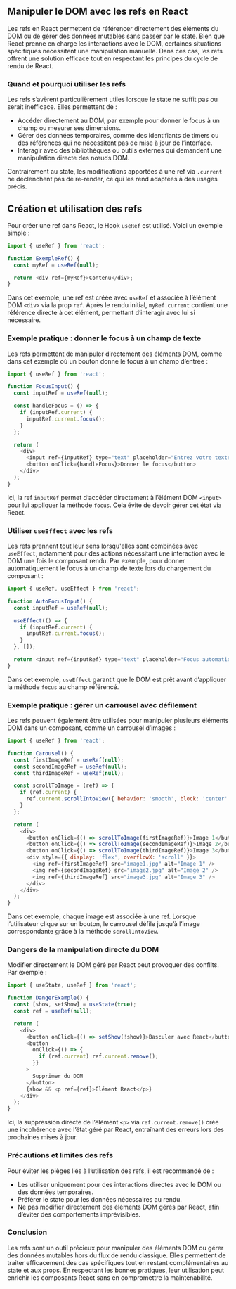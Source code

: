## Manipuler le DOM avec les refs en React

Les refs en React permettent de référencer directement des éléments du DOM ou de gérer des données mutables sans passer par le state. Bien que React prenne en charge les interactions avec le DOM, certaines situations spécifiques nécessitent une manipulation manuelle. Dans ces cas, les refs offrent une solution efficace tout en respectant les principes du cycle de rendu de React.

### Quand et pourquoi utiliser les refs

Les refs s’avèrent particulièrement utiles lorsque le state ne suffit pas ou serait inefficace. Elles permettent de :
- Accéder directement au DOM, par exemple pour donner le focus à un champ ou mesurer ses dimensions.
- Gérer des données temporaires, comme des identifiants de timers ou des références qui ne nécessitent pas de mise à jour de l’interface.
- Interagir avec des bibliothèques ou outils externes qui demandent une manipulation directe des nœuds DOM.

Contrairement au state, les modifications apportées à une ref via `.current` ne déclenchent pas de re-render, ce qui les rend adaptées à des usages précis.

## Création et utilisation des refs

Pour créer une ref dans React, le Hook `useRef` est utilisé. Voici un exemple simple :

```javascript
import { useRef } from 'react';

function ExempleRef() {
  const myRef = useRef(null);

  return <div ref={myRef}>Contenu</div>;
}
```

Dans cet exemple, une ref est créée avec `useRef` et associée à l’élément DOM `<div>` via la prop `ref`. Après le rendu initial, `myRef.current` contient une référence directe à cet élément, permettant d’interagir avec lui si nécessaire.

### Exemple pratique : donner le focus à un champ de texte

Les refs permettent de manipuler directement des éléments DOM, comme dans cet exemple où un bouton donne le focus à un champ d’entrée :

```javascript
import { useRef } from 'react';

function FocusInput() {
  const inputRef = useRef(null);

  const handleFocus = () => {
    if (inputRef.current) {
      inputRef.current.focus();
    }
  };

  return (
    <div>
      <input ref={inputRef} type="text" placeholder="Entrez votre texte ici" />
      <button onClick={handleFocus}>Donner le focus</button>
    </div>
  );
}
```

Ici, la ref `inputRef` permet d’accéder directement à l’élément DOM `<input>` pour lui appliquer la méthode `focus`. Cela évite de devoir gérer cet état via React.

### Utiliser `useEffect` avec les refs

Les refs prennent tout leur sens lorsqu'elles sont combinées avec `useEffect`, notamment pour des actions nécessitant une interaction avec le DOM une fois le composant rendu. Par exemple, pour donner automatiquement le focus à un champ de texte lors du chargement du composant :

```javascript
import { useRef, useEffect } from 'react';

function AutoFocusInput() {
  const inputRef = useRef(null);

  useEffect(() => {
    if (inputRef.current) {
      inputRef.current.focus();
    }
  }, []);

  return <input ref={inputRef} type="text" placeholder="Focus automatique" />;
}
```

Dans cet exemple, `useEffect` garantit que le DOM est prêt avant d’appliquer la méthode `focus` au champ référencé.

### Exemple pratique : gérer un carrousel avec défilement

Les refs peuvent également être utilisées pour manipuler plusieurs éléments DOM dans un composant, comme un carrousel d’images :

```javascript
import { useRef } from 'react';

function Carousel() {
  const firstImageRef = useRef(null);
  const secondImageRef = useRef(null);
  const thirdImageRef = useRef(null);

  const scrollToImage = (ref) => {
    if (ref.current) {
      ref.current.scrollIntoView({ behavior: 'smooth', block: 'center' });
    }
  };

  return (
    <div>
      <button onClick={() => scrollToImage(firstImageRef)}>Image 1</button>
      <button onClick={() => scrollToImage(secondImageRef)}>Image 2</button>
      <button onClick={() => scrollToImage(thirdImageRef)}>Image 3</button>
      <div style={{ display: 'flex', overflowX: 'scroll' }}>
        <img ref={firstImageRef} src="image1.jpg" alt="Image 1" />
        <img ref={secondImageRef} src="image2.jpg" alt="Image 2" />
        <img ref={thirdImageRef} src="image3.jpg" alt="Image 3" />
      </div>
    </div>
  );
}
```

Dans cet exemple, chaque image est associée à une ref. Lorsque l’utilisateur clique sur un bouton, le carrousel défile jusqu’à l’image correspondante grâce à la méthode `scrollIntoView`.

### Dangers de la manipulation directe du DOM

Modifier directement le DOM géré par React peut provoquer des conflits. Par exemple :

```javascript
import { useState, useRef } from 'react';

function DangerExample() {
  const [show, setShow] = useState(true);
  const ref = useRef(null);

  return (
    <div>
      <button onClick={() => setShow(!show)}>Basculer avec React</button>
      <button
        onClick={() => {
          if (ref.current) ref.current.remove();
        }}
      >
        Supprimer du DOM
      </button>
      {show && <p ref={ref}>Élément React</p>}
    </div>
  );
}
```

Ici, la suppression directe de l’élément `<p>` via `ref.current.remove()` crée une incohérence avec l’état géré par React, entraînant des erreurs lors des prochaines mises à jour.

### Précautions et limites des refs

Pour éviter les pièges liés à l’utilisation des refs, il est recommandé de :
- Les utiliser uniquement pour des interactions directes avec le DOM ou des données temporaires.
- Préférer le state pour les données nécessaires au rendu.
- Ne pas modifier directement des éléments DOM gérés par React, afin d’éviter des comportements imprévisibles.

### Conclusion

Les refs sont un outil précieux pour manipuler des éléments DOM ou gérer des données mutables hors du flux de rendu classique. Elles permettent de traiter efficacement des cas spécifiques tout en restant complémentaires au state et aux props. En respectant les bonnes pratiques, leur utilisation peut enrichir les composants React sans en compromettre la maintenabilité.